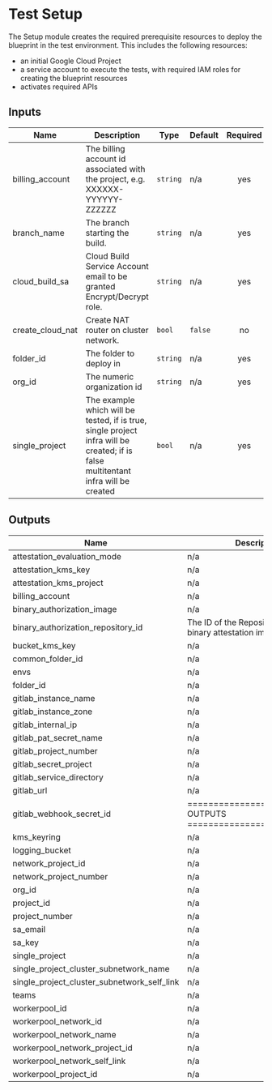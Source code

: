 # Test Setup

The Setup module creates the required prerequisite resources to deploy the blueprint in the test environment. This includes the following resources:
- an initial Google Cloud Project
- a service account to execute the tests, with required IAM roles for creating the blueprint resources
- activates required APIs

<!-- BEGINNING OF PRE-COMMIT-TERRAFORM DOCS HOOK -->
## Inputs

| Name | Description | Type | Default | Required |
|------|-------------|------|---------|:--------:|
| billing\_account | The billing account id associated with the project, e.g. XXXXXX-YYYYYY-ZZZZZZ | `string` | n/a | yes |
| branch\_name | The branch starting the build. | `string` | n/a | yes |
| cloud\_build\_sa | Cloud Build Service Account email to be granted Encrypt/Decrypt role. | `string` | n/a | yes |
| create\_cloud\_nat | Create NAT router on cluster network. | `bool` | `false` | no |
| folder\_id | The folder to deploy in | `string` | n/a | yes |
| org\_id | The numeric organization id | `string` | n/a | yes |
| single\_project | The example which will be tested, if is true, single project infra will be created; if is false multitentant infra will be created | `bool` | n/a | yes |

## Outputs

| Name | Description |
|------|-------------|
| attestation\_evaluation\_mode | n/a |
| attestation\_kms\_key | n/a |
| attestation\_kms\_project | n/a |
| billing\_account | n/a |
| binary\_authorization\_image | n/a |
| binary\_authorization\_repository\_id | The ID of the Repository where binary attestation image is stored. |
| bucket\_kms\_key | n/a |
| common\_folder\_id | n/a |
| envs | n/a |
| folder\_id | n/a |
| gitlab\_instance\_name | n/a |
| gitlab\_instance\_zone | n/a |
| gitlab\_internal\_ip | n/a |
| gitlab\_pat\_secret\_name | n/a |
| gitlab\_project\_number | n/a |
| gitlab\_secret\_project | n/a |
| gitlab\_service\_directory | n/a |
| gitlab\_url | n/a |
| gitlab\_webhook\_secret\_id | =========================== OUTPUTS =========================== |
| kms\_keyring | n/a |
| logging\_bucket | n/a |
| network\_project\_id | n/a |
| network\_project\_number | n/a |
| org\_id | n/a |
| project\_id | n/a |
| project\_number | n/a |
| sa\_email | n/a |
| sa\_key | n/a |
| single\_project | n/a |
| single\_project\_cluster\_subnetwork\_name | n/a |
| single\_project\_cluster\_subnetwork\_self\_link | n/a |
| teams | n/a |
| workerpool\_id | n/a |
| workerpool\_network\_id | n/a |
| workerpool\_network\_name | n/a |
| workerpool\_network\_project\_id | n/a |
| workerpool\_network\_self\_link | n/a |
| workerpool\_project\_id | n/a |

<!-- END OF PRE-COMMIT-TERRAFORM DOCS HOOK -->
